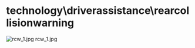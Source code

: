 <h1>technology\driverassistance\rearcollisionwarning</h1>
<div class="container text-center">
<div class="row">
<div class="col col-lg-2 col-6">
<img src="https://media.evkx.net/multimedia/technology/driverassistance/rearcollisionwarning/rcw_1_xst.jpg" class="img-thumbnail" alt="rcw_1.jpg">
rcw_1.jpg
</div>
</div>
</div>
